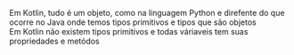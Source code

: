 
Em Kotlin, tudo é um objeto, como na linguagem Python e direfente do que ocorre no Java onde temos tipos primitivos e tipos que são objetos</br>
Em Kotlin não existem tipos primitivos e todas váriaveis tem suas propriedades e metódos
